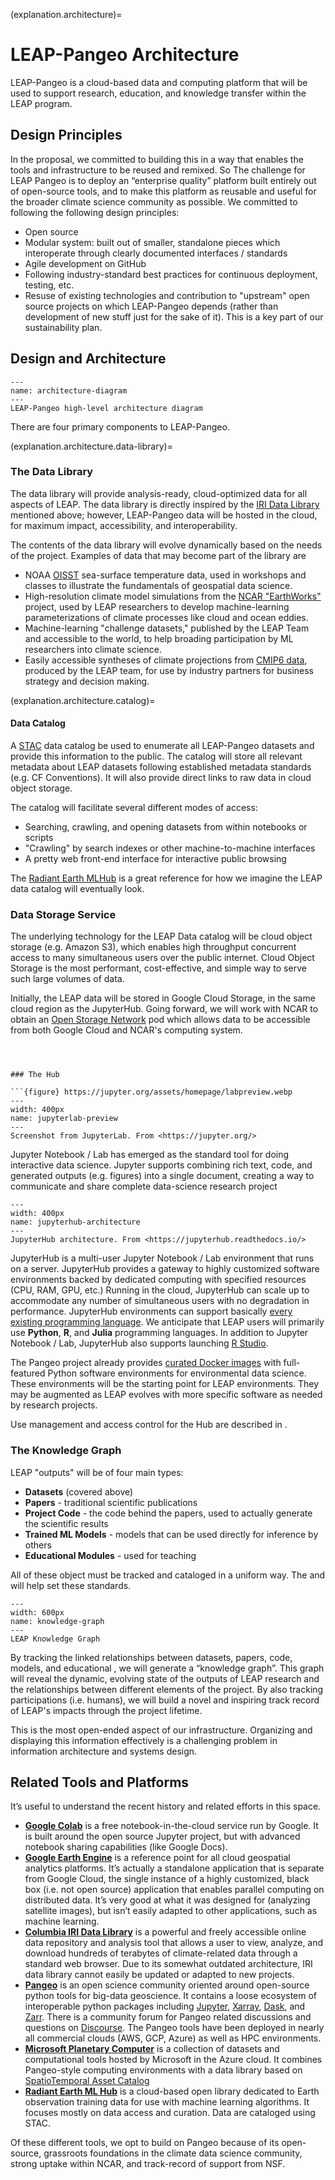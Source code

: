 (explanation.architecture)=

# LEAP-Pangeo Architecture

LEAP-Pangeo is a cloud-based data and computing platform that will be used to support research, education, and knowledge transfer within the LEAP program.

## Design Principles

In the proposal, we committed to building this in a way that enables the tools and infrastructure to be reused and remixed.
So The challenge for LEAP Pangeo is to deploy an “enterprise quality” platform built entirely out of open-source tools, and to make this platform as reusable and useful for the broader climate science community as possible.
We committed to following the following design principles:

- Open source
- Modular system: built out of smaller, standalone pieces which interoperate through clearly documented interfaces / standards
- Agile development on GitHub
- Following industry-standard best practices for continuous deployment, testing, etc.
- Resuse of existing technologies and contribution to "upstream" open source projects on which LEAP-Pangeo depends
  (rather than development of new stuff just for the sake of it).
  This is a key part of our sustainability plan.

## Design and Architecture

```{figure} https://i.imgur.com/PVhoQUu.png
---
name: architecture-diagram
---
LEAP-Pangeo high-level architecture diagram
```

There are four primary components to LEAP-Pangeo.

(explanation.architecture.data-library)=

### The Data Library

The data library will provide analysis-ready, cloud-optimized data for all aspects of LEAP.
The data library is directly inspired by the [IRI Data Library](https://iridl.ldeo.columbia.edu) mentioned above; however, LEAP-Pangeo data will be hosted in the cloud, for maximum impact, accessibility, and interoperability.

The contents of the data library will evolve dynamically based on the needs of the project.
Examples of data that may become part of the library are

- NOAA [OISST](https://www.ncei.noaa.gov/products/optimum-interpolation-sst) sea-surface temperature data,
  used in workshops and classes to illustrate the fundamentals of geospatial data science.
- High-resolution climate model simulations from the [NCAR "EarthWorks"](https://news.ucar.edu/132760/csu-ncar-develop-high-res-global-model-community-use)
  project, used by LEAP researchers to develop machine-learning parameterizations of climate processes like cloud and ocean eddies.
- Machine-learning "challenge datasets," published by the LEAP Team and accessible to the world, to help broading participation
  by ML researchers into climate science.
- Easily accessible syntheses of climate projections from [CMIP6 data](https://esgf-node.llnl.gov/projects/cmip6/), produced by the LEAP team,
  for use by industry partners for business strategy and decision making.

(explanation.architecture.catalog)=

#### Data Catalog

A [STAC](https://stacspec.org/) data catalog be used to enumerate all LEAP-Pangeo datasets and provide this information to the public.
The catalog will store all relevant metadata about LEAP datasets following established metadata standards (e.g. CF Conventions).
It will also provide direct links to raw data in cloud object storage.

The catalog will facilitate several different modes of access:

- Searching, crawling, and opening datasets from within notebooks or scripts
- "Crawling" by search indexes or other machine-to-machine interfaces
- A pretty web front-end interface for interactive public browsing

The [Radiant Earth MLHub](https://mlhub.earth/) is a great reference for how we imagine the LEAP data catalog will eventually look.

### Data Storage Service

The underlying technology for the LEAP Data catalog will be cloud object storage (e.g. Amazon S3),
which enables high throughput concurrent access to many simultaneous users over the public internet.
Cloud Object Storage is the most performant, cost-effective, and simple way to serve such large volumes of data.

Initially, the LEAP data will be stored in Google Cloud Storage, in the same cloud region
as the JupyterHub.
Going forward, we will work with NCAR to obtain an [Open Storage Network](https://www.openstoragenetwork.org/)
pod which allows data to be accessible from both Google Cloud and NCAR's computing system.

````



### The Hub

```{figure} https://jupyter.org/assets/homepage/labpreview.webp
---
width: 400px
name: jupyterlab-preview
---
Screenshot from JupyterLab. From <https://jupyter.org/>
````

Jupyter Notebook / Lab has emerged as the standard tool for doing interactive data science.
Jupyter supports combining rich text, code, and generated outputs (e.g. figures) into a single document, creating a way to communicate and share complete data-science research project

```{figure} https://jupyterhub.readthedocs.io/en/stable/_images/jhub-fluxogram.jpeg
---
width: 400px
name: jupyterhub-architecture
---
JupyterHub architecture. From <https://jupyterhub.readthedocs.io/>
```

JupyterHub is a multi-user Jupyter Notebook / Lab environment that runs on a server.
JupyterHub provides a gateway to highly customized software environments backed by dedicated computing with specified resources (CPU, RAM, GPU, etc.)
Running in the cloud, JupyterHub can scale up to accommodate any number of simultaneous users with no degradation in
performance.
JupyterHub environments can support basically [every existing programming language](https://github.com/jupyter/jupyter/wiki/Jupyter-kernels).
We anticipate that LEAP users will primarily use **Python**, **R**, and **Julia** programming languages.
In addition to Jupyter Notebook / Lab, JupyterHub also supports launching [R Studio](https://www.rstudio.com/).

The Pangeo project already provides [curated Docker images](https://github.com/pangeo-data/pangeo-docker-images)
with full-featured Python software environments for environmental data science.
These environments will be the starting point for LEAP environments.
They may be augmented as LEAP evolves with more specific software as needed by research projects.

Use management and access control for the Hub are described in [](reference.membership).

### The Knowledge Graph

LEAP "outputs" will be of four main types:

- **Datasets** (covered above)
- **Papers** - traditional scientific publications
- **Project Code** - the code behind the papers, used to actually generate the scientific results
- **Trained ML Models** - models that can be used directly for inference by others
- **Educational Modules** - used for teaching

All of these object must be tracked and cataloged in a uniform way.
The [](explanation.code_policy) and [](explanation.data-policy) will help set these standards.

```{figure} ../images/LEAP_knowledge_graph.png
---
width: 600px
name: knowledge-graph
---
LEAP Knowledge Graph
```

By tracking the linked relationships between datasets, papers, code, models, and educational , we will generate a “knowledge graph”.
This graph will reveal the dynamic, evolving state of the outputs of LEAP research and the relationships between different elements of the project.
By also tracking participations (i.e. humans), we will build a novel and inspiring track record of LEAP's impacts through the project lifetime.

This is the most open-ended aspect of our infrastructure.
Organizing and displaying this information effectively is a challenging problem in
information architecture and systems design.

## Related Tools and Platforms

It’s useful to understand the recent history and related efforts in this space.

- **[Google Colab](https://research.google.com/colaboratory/faq.html)** is a free notebook-in-the-cloud service run by Google.
  It is built around the open source Jupyter project, but with advanced notebook sharing capabilities (like Google Docs).
- **[Google Earth Engine](https://earthengine.google.org/)** is a reference point for all cloud geospatial analytics platforms.
  It’s actually a standalone application that is separate from Google Cloud, the single instance of a highly customized, black box (i.e. not open source) application that enables parallel computing on distributed data.
  It’s very good at what it was designed for (analyzing satellite images), but isn’t easily adapted to other applications, such as machine learning.
- **[Columbia IRI Data Library](https://iridl.ldeo.columbia.edu/index.html)** is a powerful and freely accessible online data repository and analysis tool that allows a user to view, analyze, and download hundreds of terabytes of climate-related data through a standard web browser.
  Due to its somewhat outdated architecture, IRI data library cannot easily be updated or adapted to new projects.
- **[Pangeo](http://pangeo.io/)** is an open science community oriented around open-source python tools for big-data geoscience.
  It contains a loose ecosystem of interoperable python packages including [Jupyter](https://jupyter.org/), [Xarray](http://xarray.pydata.org/), [Dask](http://dask.pydata.org/), and [Zarr](https://zarr.readthedocs.io/). There is a community forum for Pangeo related discussions and questions on [Discourse](https://discourse.pangeo.io/).
  The Pangeo tools have been deployed in nearly all commercial clouds (AWS, GCP, Azure) as well as HPC environments.
- **[Microsoft Planetary Computer](https://planetarycomputer.microsoft.com/)** is a collection of datasets and computational tools hosted by Microsoft in the Azure cloud.
  It combines Pangeo-style computing environments with a data library based on [SpatioTemporal Asset Catalog](https://stacspec.org/)
- **[Radiant Earth ML Hub](https://www.radiant.earth/mlhub/)** is a cloud-based open library dedicated to Earth observation training data for use with machine learning algorithms.
  It focuses mostly on data access and curation.
  Data are cataloged using STAC.

Of these different tools, we opt to build on Pangeo because of its open-source, grassroots
foundations in the climate data science community, strong uptake within NCAR, and track-record of support from NSF.
